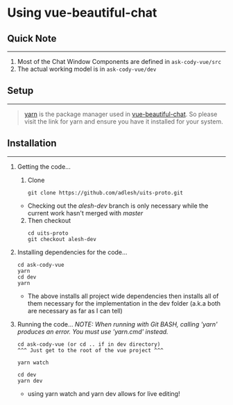 # Using vue-beautiful-chat

## Quick Note
***
1. Most of the Chat Window Components are defined in
``` ask-cody-vue/src ```
2. The actual working model is in
``` ask-cody-vue/dev ```

## Setup
***
> [yarn](https://yarnpkg.com/lang/en/docs/install/#windows-stable) is the package manager used in [vue-beautiful-chat](https://vuejsexamples.com/a-simple-and-beautiful-vue-chat-component-backend-agnostic/). So please visit the link for yarn and ensure you have it installed for your system.

## Installation
***
1. Getting the code...
    1. Clone
        ``` 
        git clone https://github.com/adlesh/uits-proto.git 
        ```
    * Checking out the _alesh-dev_ branch is only necessary while the current work hasn't merged with _master_ 
    2. Then checkout 
        ```      
        cd uits-proto
        git checkout alesh-dev
        ```    

2. Installing dependencies for the code...
    ```
    cd ask-cody-vue  
    yarn
    cd dev
    yarn
    ```

    * The above installs all project wide dependencies then installs all of them necessary for the implementation in the dev folder (a.k.a both are necessary as far as I can tell)

3. Running the code...
	*NOTE: When running with Git BASH, calling 'yarn' produces an error. You must use 'yarn.cmd' instead.*
    ```
    cd ask-cody-vue (or cd .. if in dev directory)
    ^^^ Just get to the root of the vue project ^^^

    yarn watch

    cd dev
    yarn dev
    ```

    * using yarn watch and yarn dev allows for live editing!